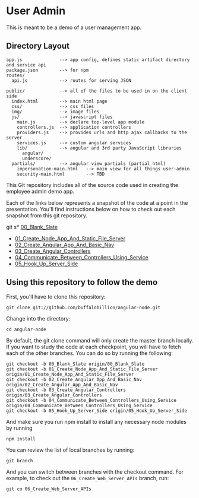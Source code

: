 # User Admin
This is meant to be a demo of a user management app.

## Directory Layout
    
    app.js              --> app config, defines static artifact directory and service api
    package.json        --> for npm
    routes/
      api.js            --> routes for serving JSON

    public/             --> all of the files to be used in on the client side
      index.html        --> main html page
      css/              --> css files
      img/              --> image files
      js/               --> javascript files
        main.js         --> declare top-level app module
        controllers.js  --> application controllers
        providers.js    --> provides urls and http ajax callbacks to the server
        services.js     --> custom angular services
        lib/            --> angular and 3rd party JavaScript libraries
          angular/
          underscore/
      partials/         --> angular view partials (partial html)
        impersonation-main.html   --> main view for all things user-admin
        security-main.html        --> TBD

This Git repository includes all of the source code used in creating the employee admin demo app.

Each of the links below represents a snapshot of the code at a point in the presentation. You'll find instructions below on how to check out each snapshot from this git repository.

git s* [00_Blank_Slate][00]
* [01_Create_Node_App_And_Static_File_Server][01]
* [02_Create_Angular_App_And_Basic_Nav][02]
* [03_Create_Angular_Controllers][03]
* [04_Communicate_Between_Controllers_Using_Service][04]
* [05_Hook_Up_Server_Side][05]

## Using this repository to follow the demo

First, you'll have to clone this repository:

    git clone git://github.com/buffalobillion/angular-node.git

Change into the directory:

    cd angular-node

By default, the git clone command will only create the master branch locally. If you want to study the code at each checkpoint, you will have to fetch each of the other branches. You can do so by running the following:

    git checkout -b 00_Blank_Slate origin/00_Blank_Slate
    git checkout -b 01_Create_Node_App_And_Static_File_Server origin/01_Create_Node_App_And_Static_File_Server
    git checkout -b 02_Create_Angular_App_And_Basic_Nav origin/02_Create_Angular_App_And_Basic_Nav
    git checkout -b 03_Create_Angular_Controllers origin/03_Create_Angular_Controllers
    git checkout -b 04_Communicate_Between_Controllers_Using_Service origin/04_Communicate_Between_Controllers_Using_Service
    git checkout -b 05_Hook_Up_Server_Side origin/05_Hook_Up_Server_Side

And make sure you run npm install to install any necessary node modules by running

    npm install

You can review the list of local branches by running:

    git branch

And you can switch between branches with the checkout command. For example, to check out the `06_Create_Web_Server_APIs` branch, run:

    git co 06_Create_Web_Server_APIs


[00]: https://github.com/buffalobillion/angular-node/tree/00_Blank_Slate
[01]: https://github.com/buffalobillion/angular-node/tree/01_Create_Node_App_And_Static_File_Server
[02]: https://github.com/buffalobillion/angular-node/tree/02_Create_Angular_App_And_Basic_Nav
[03]: https://github.com/buffalobillion/angular-node/tree/03_Create_Angular_Controllers
[04]: https://github.com/buffalobillion/angular-node/tree/04_Communicate_Between_Controllers_Using_Service
[05]: https://github.com/buffalobillion/angular-node/tree/05_Hook_Up_Server_Side
